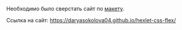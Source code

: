 Необходимо было сверстать сайт по [макету](https://www.figma.com/design/V0Zg14O7fxvFaMNiRzaKGb/CSS-Flex-Hero-Challenge-(Copy)?node-id=0-1).

Ссылка на сайт: https://daryasokolova04.github.io/hexlet-css-flex/
